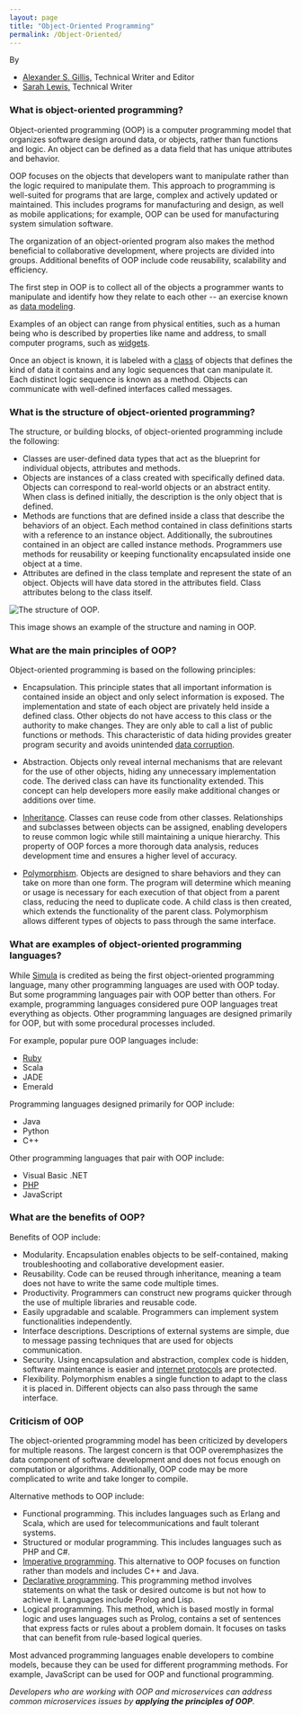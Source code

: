 ```yaml
---
layout: page
title: "Object-Oriented Programming"
permalink: /Object-Oriented/
---
```


By

-   [Alexander S. Gillis,](https://www.techtarget.com/contributor/Alexander-S-Gillis) Technical Writer and Editor
-   [Sarah Lewis,](https://www.techtarget.com/contributor/Sarah-Lewis) Technical Writer

### What is object-oriented programming?

Object-oriented programming (OOP) is a computer programming model that organizes software design around data, or objects, rather than functions and logic. An object can be defined as a data field that has unique attributes and behavior.

OOP focuses on the objects that developers want to manipulate rather than the logic required to manipulate them. This approach to programming is well-suited for programs that are large, complex and actively updated or maintained. This includes programs for manufacturing and design, as well as mobile applications; for example, OOP can be used for manufacturing system simulation software.

The organization of an object-oriented program also makes the method beneficial to collaborative development, where projects are divided into groups. Additional benefits of OOP include code reusability, scalability and efficiency.

The first step in OOP is to collect all of the objects a programmer wants to manipulate and identify how they relate to each other -- an exercise known as [data modeling](https://searchdatamanagement.techtarget.com/definition/data-modeling).

Examples of an object can range from physical entities, such as a human being who is described by properties like name and address, to small computer programs, such as [widgets](https://whatis.techtarget.com/definition/widget).

Once an object is known, it is labeled with a [class](https://whatis.techtarget.com/definition/class) of objects that defines the kind of data it contains and any logic sequences that can manipulate it. Each distinct logic sequence is known as a method. Objects can communicate with well-defined interfaces called messages.

### What is the structure of object-oriented programming?

The structure, or building blocks, of object-oriented programming include the following:

-   Classes are user-defined data types that act as the blueprint for individual objects, attributes and methods.
-   Objects are instances of a class created with specifically defined data. Objects can correspond to real-world objects or an abstract entity. When class is defined initially, the description is the only object that is defined.
-   Methods are functions that are defined inside a class that describe the behaviors of an object. Each method contained in class definitions starts with a reference to an instance object. Additionally, the subroutines contained in an object are called instance methods. Programmers use methods for reusability or keeping functionality encapsulated inside one object at a time.
-   Attributes are defined in the class template and represent the state of an object. Objects will have data stored in the attributes field. Class attributes belong to the class itself.

![The structure of OOP.](https://cdn.ttgtmedia.com/rms/onlineimages/whatis-object_oriented_programming_half_column_mobile.png)

This image shows an example of the structure and naming in OOP.

### What are the main principles of OOP?

Object-oriented programming is based on the following principles:

-   Encapsulation. This principle states that all important information is contained inside an object and only select information is exposed. The implementation and state of each object are privately held inside a defined class. Other objects do not have access to this class or the authority to make changes. They are only able to call a list of public functions or methods. This characteristic of data hiding provides greater program security and avoids unintended [data corruption](https://searchsqlserver.techtarget.com/definition/data-corruption).
-   Abstraction. Objects only reveal internal mechanisms that are relevant for the use of other objects, hiding any unnecessary implementation code. The derived class can have its functionality extended. This concept can help developers more easily make additional changes or additions over time.
-   [Inheritance](https://whatis.techtarget.com/definition/inheritance). Classes can reuse code from other classes. Relationships and subclasses between objects can be assigned, enabling developers to reuse common logic while still maintaining a unique hierarchy. This property of OOP forces a more thorough data analysis, reduces development time and ensures a higher level of accuracy.

-   [Polymorphism](https://whatis.techtarget.com/definition/polymorphism). Objects are designed to share behaviors and they can take on more than one form. The program will determine which meaning or usage is necessary for each execution of that object from a parent class, reducing the need to duplicate code. A child class is then created, which extends the functionality of the parent class. Polymorphism allows different types of objects to pass through the same interface.

### What are examples of object-oriented programming languages?

While [Simula](https://whatis.techtarget.com/definition/Simula-simulation-language) is credited as being the first object-oriented programming language, many other programming languages are used with OOP today. But some programming languages pair with OOP better than others. For example, programming languages considered pure OOP languages treat everything as objects. Other programming languages are designed primarily for OOP, but with some procedural processes included.

For example, popular pure OOP languages include:

-   [Ruby](https://whatis.techtarget.com/definition/Ruby)
-   Scala
-   JADE
-   Emerald

Programming languages designed primarily for OOP include:

-   Java
-   Python
-   C++

Other programming languages that pair with OOP include:

-   Visual Basic .NET
-   [PHP](https://whatis.techtarget.com/definition/Personal-Home-Page-PHP)
-   JavaScript

### What are the benefits of OOP?

Benefits of OOP include:

-   Modularity. Encapsulation enables objects to be self-contained, making troubleshooting and collaborative development easier.
-   Reusability. Code can be reused through inheritance, meaning a team does not have to write the same code multiple times.
-   Productivity. Programmers can construct new programs quicker through the use of multiple libraries and reusable code.
-   Easily upgradable and scalable. Programmers can implement system functionalities independently.
-   Interface descriptions. Descriptions of external systems are simple, due to message passing techniques that are used for objects communication.
-   Security. Using encapsulation and abstraction, complex code is hidden, software maintenance is easier and [internet protocols](https://searchunifiedcommunications.techtarget.com/definition/Internet-Protocol) are protected.
-   Flexibility. Polymorphism enables a single function to adapt to the class it is placed in. Different objects can also pass through the same interface.

### Criticism of OOP

The object-oriented programming model has been criticized by developers for multiple reasons. The largest concern is that OOP overemphasizes the data component of software development and does not focus enough on computation or algorithms. Additionally, OOP code may be more complicated to write and take longer to compile.

Alternative methods to OOP include:

-   Functional programming. This includes languages such as Erlang and Scala, which are used for telecommunications and fault tolerant systems.
-   Structured or modular programming. This includes languages such as PHP and C#.
-   [Imperative programming](https://whatis.techtarget.com/definition/imperative-programming). This alternative to OOP focuses on function rather than models and includes C++ and Java.
-   [Declarative programming](https://searchitoperations.techtarget.com/definition/declarative-programming). This programming method involves statements on what the task or desired outcome is but not how to achieve it. Languages include Prolog and Lisp.
-   Logical programming. This method, which is based mostly in formal logic and uses languages such as Prolog, contains a set of sentences that express facts or rules about a problem domain. It focuses on tasks that can benefit from rule-based logical queries.

Most advanced programming languages enable developers to combine models, because they can be used for different programming methods. For example, JavaScript can be used for OOP and functional programming.

*Developers who are working with OOP and microservices can address common microservices issues by **applying the principles of OOP**.*